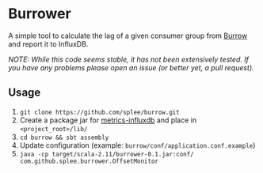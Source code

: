 # Burrower

A simple tool to calculate the lag of a given consumer group from [Burrow](http://github.com/linkedin/burrow)
and report it to InfluxDB.

*NOTE: While this code seems stable, it has not been extensively tested.  If you have any problems please open an issue (or better yet, a pull request).*

## Usage

1. `git clone https://github.com/splee/burrow.git`
1. Create a package jar for [metrics-influxdb](https://github.com/davidB/metrics-influxdb) and place in `<project_root>/lib/`
1. `cd burrow && sbt assembly`
1. Update configuration (example: `burrow/conf/application.conf.example`)
1. `java -cp target/scala-2.11/burrower-0.1.jar:conf/ com.github.splee.burrower.OffsetMonitor`
